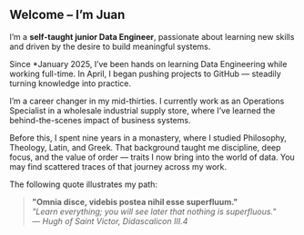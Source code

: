 ## Welcome – I’m Juan 

I’m a **self-taught junior Data Engineer**, passionate about learning new skills and driven by the desire to build meaningful systems.

Since *January 2025, I’ve been hands on learning Data Engineering while working full-time. In April, I began pushing projects to GitHub — steadily turning knowledge into practice.

I’m a career changer in my mid-thirties. I currently work as an Operations Specialist in a wholesale industrial supply store, where I’ve learned the behind-the-scenes impact of business systems.

Before this, I spent nine years in a monastery, where I studied Philosophy, Theology, Latin, and Greek. That background taught me discipline, deep focus, and the value of order — traits I now bring into the world of data. You may find scattered traces of that journey across my work.

The following quote illustrates my path:

> **"Omnia disce, videbis postea nihil esse superfluum."**  
> *"Learn everything; you will see later that nothing is superfluous."*  
> — *Hugh of Saint Victor, Didascalicon III.4*
